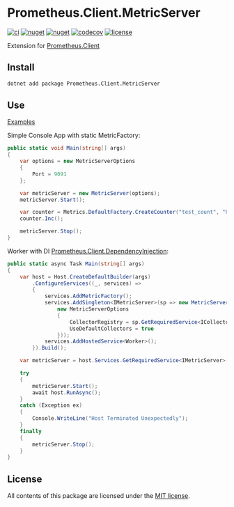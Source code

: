 # Prometheus.Client.MetricServer

[![ci](https://img.shields.io/github/actions/workflow/status/prom-client-net/prom-client-metricserver/ci.yml?branch=main&label=ci&logo=github&style=flat-square)](https://github.com/prom-client-net/prom-client-metricserver/actions/workflows/ci.yml)
[![nuget](https://img.shields.io/nuget/v/Prometheus.Client.MetricServer?logo=nuget&style=flat-square)](https://www.nuget.org/packages/Prometheus.Client.MetricServer)
[![nuget](https://img.shields.io/nuget/dt/Prometheus.Client.MetricServer?logo=nuget&style=flat-square)](https://www.nuget.org/packages/Prometheus.Client.MetricServer)
[![codecov](https://img.shields.io/codecov/c/github/prom-client-net/prom-client-metricserver?logo=codecov&style=flat-square)](https://app.codecov.io/gh/prom-client-net/prom-client-metricserver)
[![license](https://img.shields.io/github/license/prom-client-net/prom-client-metricserver?style=flat-square)](https://github.com/prom-client-net/prom-client-metricserver/blob/main/LICENSE)

Extension for [Prometheus.Client](https://github.com/prom-client-net/prom-client)

## Install

```sh
dotnet add package Prometheus.Client.MetricServer
```

## Use

[Examples](https://github.com/prom-client-net/prom-examples)

Simple Console App with static MetricFactory:

```c#
public static void Main(string[] args)
{
    var options = new MetricServerOptions
    {
        Port = 9091
    };

    var metricServer = new MetricServer(options);
    metricServer.Start();

    var counter = Metrics.DefaultFactory.CreateCounter("test_count", "helptext");
    counter.Inc();

    metricServer.Stop();
}

```

Worker with DI [Prometheus.Client.DependencyInjection](https://github.com/prom-client-net/prom-client-dependencyinjection):

```c#
public static async Task Main(string[] args)
{
    var host = Host.CreateDefaultBuilder(args)
        .ConfigureServices((_, services) =>
        {
            services.AddMetricFactory();
            services.AddSingleton<IMetricServer>(sp => new MetricServer(
                new MetricServerOptions
                {
                    CollectorRegistry = sp.GetRequiredService<ICollectorRegistry>(),
                    UseDefaultCollectors = true
                }));
            services.AddHostedService<Worker>();
        }).Build();

    var metricServer = host.Services.GetRequiredService<IMetricServer>();

    try
    {
        metricServer.Start();
        await host.RunAsync();
    }
    catch (Exception ex)
    {
        Console.WriteLine("Host Terminated Unexpectedly");
    }
    finally
    {
        metricServer.Stop();
    }
}

```

## License

All contents of this package are licensed under the [MIT license](https://opensource.org/licenses/MIT).
